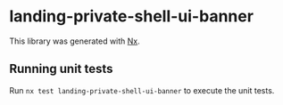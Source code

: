 # landing-private-shell-ui-banner

This library was generated with [Nx](https://nx.dev).

## Running unit tests

Run `nx test landing-private-shell-ui-banner` to execute the unit tests.
